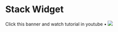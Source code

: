 # Stack Widget

Click this banner and watch tutorial in youtube • [![](https://cdn.dribbble.com/userupload/16388897/file/original-633158ffaabed3a58f5e753879ba6ae8.png?resize=1504x846)](https://youtu.be/3KYZOmso78c?si=okbF1SlwpjbgJvX0)
